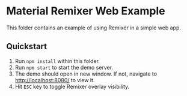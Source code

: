 # Material Remixer Web Example

This folder contains an example of using Remixer in a simple web app.

## Quickstart

1. Run `npm install` within this folder.
2. Run `npm start` to start the demo server.
3. The demo should open in new window. If not, navigate to [http://localhost:8080/](http://localhost:8080/) to view it.
4. Hit `ESC` key to toggle Remixer overlay visibility.
